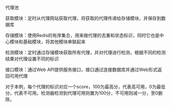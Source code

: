 代理池

获取模块：定时从代理网站获取代理，将获取的代理传递给存储模块，并保存到数据库

存储模块：使用Redis的有序集合，用来做代理的去重和状态标识，同时它也是中心模块和基础模块，将其他模块串联起来

检测模块：定时通过存储模块获取所有代理，并对代理进行检测，根据不同的检测结果对代理设置不同的标识

接口模块：通过Web API提供服务接口，接口通过连接数据库并通过Web形式返回可用代理

对于本例，每个代理的标识对应一个score，100为最高分，代表高可用，0为最低分，代表不可用。检测器检测到代理可用则置为100分，不可用则减一分，至0删除。